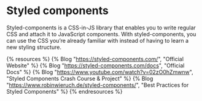 # Styled components

Styled-components is a CSS-in-JS library that enables you to write regular CSS and attach it to JavaScript components. With styled-components, you can use the CSS you’re already familiar with instead of having to learn a new styling structure.

{% resources %}
  {% Blog "https://styled-components.com/", "Official Website" %}
  {% Blog "https://styled-components.com/docs", "Official Docs" %}
  {% Blog "https://www.youtube.com/watch?v=02zO0hZmwnw", "Styled Components Crash Course & Project" %}
  {% Blog "https://www.robinwieruch.de/styled-components/", "Best Practices for Styled Components" %}
{% endresources %}
